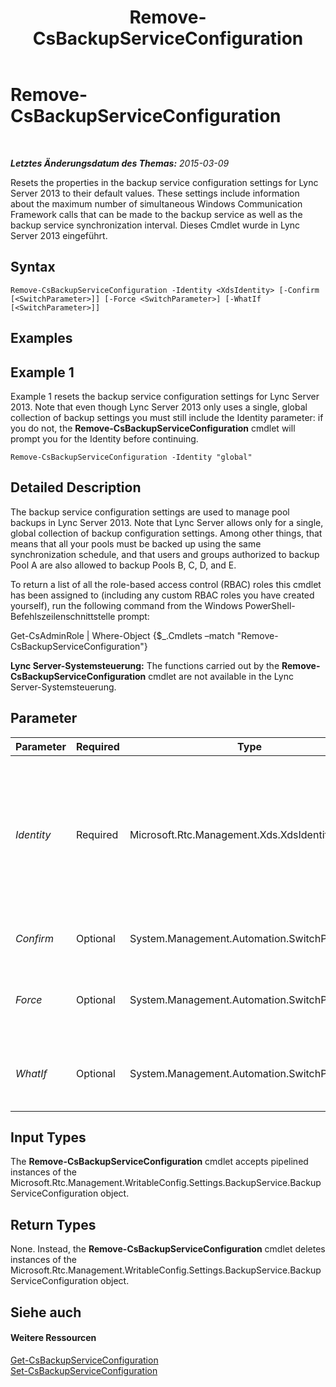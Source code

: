 ﻿---
title: Remove-CsBackupServiceConfiguration
TOCTitle: Remove-CsBackupServiceConfiguration
ms:assetid: 56bbf0a2-20cf-4f1e-b305-3521659eb909
ms:mtpsurl: https://technet.microsoft.com/de-de/library/JJ204903(v=OCS.15)
ms:contentKeyID: 49294050
ms.date: 05/19/2016
mtps_version: v=OCS.15
ms.translationtype: HT
---

# Remove-CsBackupServiceConfiguration

 

_**Letztes Änderungsdatum des Themas:** 2015-03-09_

Resets the properties in the backup service configuration settings for Lync Server 2013 to their default values. These settings include information about the maximum number of simultaneous Windows Communication Framework calls that can be made to the backup service as well as the backup service synchronization interval. Dieses Cmdlet wurde in Lync Server 2013 eingeführt.

## Syntax

    Remove-CsBackupServiceConfiguration -Identity <XdsIdentity> [-Confirm [<SwitchParameter>]] [-Force <SwitchParameter>] [-WhatIf [<SwitchParameter>]]

## Examples

## Example 1

Example 1 resets the backup service configuration settings for Lync Server 2013. Note that even though Lync Server 2013 only uses a single, global collection of backup settings you must still include the Identity parameter: if you do not, the **Remove-CsBackupServiceConfiguration** cmdlet will prompt you for the Identity before continuing.

    Remove-CsBackupServiceConfiguration -Identity "global"

## Detailed Description

The backup service configuration settings are used to manage pool backups in Lync Server 2013. Note that Lync Server allows only for a single, global collection of backup configuration settings. Among other things, that means that all your pools must be backed up using the same synchronization schedule, and that users and groups authorized to backup Pool A are also allowed to backup Pools B, C, D, and E.

To return a list of all the role-based access control (RBAC) roles this cmdlet has been assigned to (including any custom RBAC roles you have created yourself), run the following command from the Windows PowerShell-Befehlszeilenschnittstelle prompt:

Get-CsAdminRole | Where-Object {$\_.Cmdlets –match "Remove-CsBackupServiceConfiguration"}

**Lync Server-Systemsteuerung:** The functions carried out by the **Remove-CsBackupServiceConfiguration** cmdlet are not available in the Lync Server-Systemsteuerung.

## Parameter


<table>
<colgroup>
<col style="width: 25%" />
<col style="width: 25%" />
<col style="width: 25%" />
<col style="width: 25%" />
</colgroup>
<thead>
<tr class="header">
<th>Parameter</th>
<th>Required</th>
<th>Type</th>
<th>Description</th>
</tr>
</thead>
<tbody>
<tr class="odd">
<td><p><em>Identity</em></p></td>
<td><p>Required</p></td>
<td><p>Microsoft.Rtc.Management.Xds.XdsIdentity</p></td>
<td><p>Unique Identity of the backup service configuration settings. Although you can only have a single, global instance of these settings, you still need to specify an Identity when calling the <strong>Remove-CsBackupServiceConfiguration</strong> cmdlet:</p>
<p>-Identity global</p></td>
</tr>
<tr class="even">
<td><p><em>Confirm</em></p></td>
<td><p>Optional</p></td>
<td><p>System.Management.Automation.SwitchParameter</p></td>
<td><p>Prompts you for confirmation before executing the command.</p></td>
</tr>
<tr class="odd">
<td><p><em>Force</em></p></td>
<td><p>Optional</p></td>
<td><p>System.Management.Automation.SwitchParameter</p></td>
<td><p>Suppresses the display of any non-fatal error message that might occur when running the command.</p></td>
</tr>
<tr class="even">
<td><p><em>WhatIf</em></p></td>
<td><p>Optional</p></td>
<td><p>System.Management.Automation.SwitchParameter</p></td>
<td><p>Describes what would happen if you executed the command without actually executing the command.</p></td>
</tr>
</tbody>
</table>


## Input Types

The **Remove-CsBackupServiceConfiguration** cmdlet accepts pipelined instances of the Microsoft.Rtc.Management.WritableConfig.Settings.BackupService.BackupServiceConfiguration object.

## Return Types

None. Instead, the **Remove-CsBackupServiceConfiguration** cmdlet deletes instances of the Microsoft.Rtc.Management.WritableConfig.Settings.BackupService.BackupServiceConfiguration object.

## Siehe auch

#### Weitere Ressourcen

[Get-CsBackupServiceConfiguration](get-csbackupserviceconfiguration.md)  
[Set-CsBackupServiceConfiguration](set-csbackupserviceconfiguration.md)


